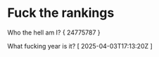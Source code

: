 # Fuck the rankings

Who the hell am I?
{ 24775787 }

What fucking year is it?
[ 2025-04-03T17:13:20Z ]
